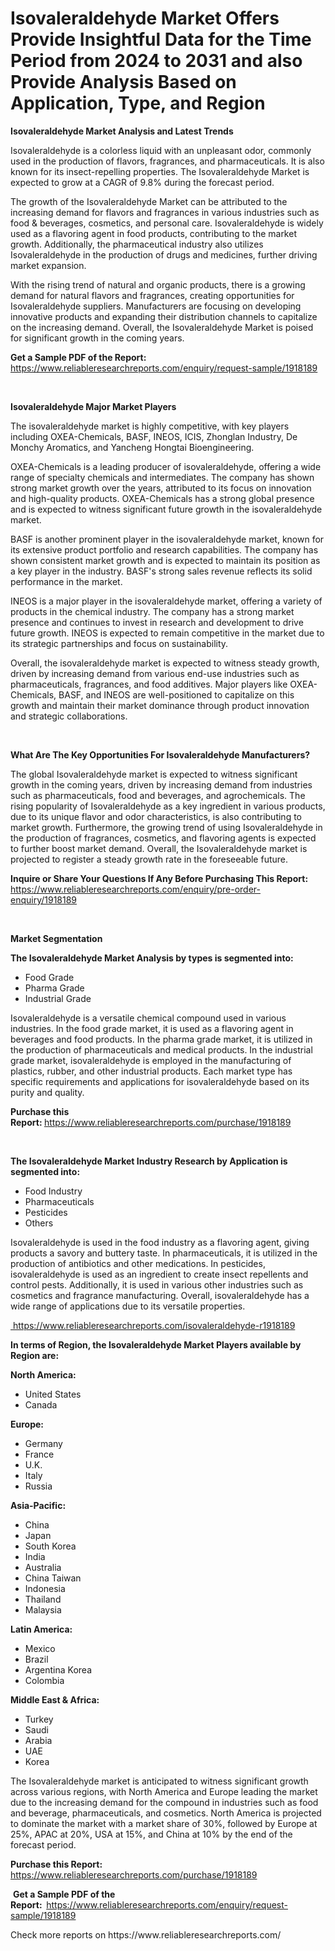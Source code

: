 <p><h1>Isovaleraldehyde Market Offers Provide Insightful Data for the Time Period from 2024 to 2031 and also Provide Analysis Based on Application, Type, and Region</h1></p><p><strong>Isovaleraldehyde Market Analysis and Latest Trends</strong></p>
<p><p>Isovaleraldehyde is a colorless liquid with an unpleasant odor, commonly used in the production of flavors, fragrances, and pharmaceuticals. It is also known for its insect-repelling properties. The Isovaleraldehyde Market is expected to grow at a CAGR of 9.8% during the forecast period. </p><p>The growth of the Isovaleraldehyde Market can be attributed to the increasing demand for flavors and fragrances in various industries such as food & beverages, cosmetics, and personal care. Isovaleraldehyde is widely used as a flavoring agent in food products, contributing to the market growth. Additionally, the pharmaceutical industry also utilizes Isovaleraldehyde in the production of drugs and medicines, further driving market expansion.</p><p>With the rising trend of natural and organic products, there is a growing demand for natural flavors and fragrances, creating opportunities for Isovaleraldehyde suppliers. Manufacturers are focusing on developing innovative products and expanding their distribution channels to capitalize on the increasing demand. Overall, the Isovaleraldehyde Market is poised for significant growth in the coming years.</p></p>
<p><strong>Get a Sample PDF of the Report:&nbsp;</strong> <a href="https://www.reliableresearchreports.com/enquiry/request-sample/1918189">https://www.reliableresearchreports.com/enquiry/request-sample/1918189</a></p>
<p>&nbsp;</p>
<p><strong>Isovaleraldehyde Major Market Players</strong></p>
<p><p>The isovaleraldehyde market is highly competitive, with key players including OXEA-Chemicals, BASF, INEOS, ICIS, Zhonglan Industry, De Monchy Aromatics, and Yancheng Hongtai Bioengineering.</p><p>OXEA-Chemicals is a leading producer of isovaleraldehyde, offering a wide range of specialty chemicals and intermediates. The company has shown strong market growth over the years, attributed to its focus on innovation and high-quality products. OXEA-Chemicals has a strong global presence and is expected to witness significant future growth in the isovaleraldehyde market.</p><p>BASF is another prominent player in the isovaleraldehyde market, known for its extensive product portfolio and research capabilities. The company has shown consistent market growth and is expected to maintain its position as a key player in the industry. BASF's strong sales revenue reflects its solid performance in the market.</p><p>INEOS is a major player in the isovaleraldehyde market, offering a variety of products in the chemical industry. The company has a strong market presence and continues to invest in research and development to drive future growth. INEOS is expected to remain competitive in the market due to its strategic partnerships and focus on sustainability.</p><p>Overall, the isovaleraldehyde market is expected to witness steady growth, driven by increasing demand from various end-use industries such as pharmaceuticals, fragrances, and food additives. Major players like OXEA-Chemicals, BASF, and INEOS are well-positioned to capitalize on this growth and maintain their market dominance through product innovation and strategic collaborations.</p></p>
<p>&nbsp;</p>
<p><strong>What Are The Key Opportunities For Isovaleraldehyde Manufacturers?</strong></p>
<p><p>The global Isovaleraldehyde market is expected to witness significant growth in the coming years, driven by increasing demand from industries such as pharmaceuticals, food and beverages, and agrochemicals. The rising popularity of Isovaleraldehyde as a key ingredient in various products, due to its unique flavor and odor characteristics, is also contributing to market growth. Furthermore, the growing trend of using Isovaleraldehyde in the production of fragrances, cosmetics, and flavoring agents is expected to further boost market demand. Overall, the Isovaleraldehyde market is projected to register a steady growth rate in the foreseeable future.</p></p>
<p><strong>Inquire or Share Your Questions If Any Before Purchasing This Report:</strong> <a href="https://www.reliableresearchreports.com/enquiry/pre-order-enquiry/1918189">https://www.reliableresearchreports.com/enquiry/pre-order-enquiry/1918189</a></p>
<p>&nbsp;</p>
<p><strong>Market Segmentation</strong></p>
<p><strong>The Isovaleraldehyde Market Analysis by types is segmented into:</strong></p>
<p><ul><li>Food Grade</li><li>Pharma Grade</li><li>Industrial Grade</li></ul></p>
<p><p>Isovaleraldehyde is a versatile chemical compound used in various industries. In the food grade market, it is used as a flavoring agent in beverages and food products. In the pharma grade market, it is utilized in the production of pharmaceuticals and medical products. In the industrial grade market, isovaleraldehyde is employed in the manufacturing of plastics, rubber, and other industrial products. Each market type has specific requirements and applications for isovaleraldehyde based on its purity and quality.</p></p>
<p><strong>Purchase this Report:&nbsp;</strong><a href="https://www.reliableresearchreports.com/purchase/1918189">https://www.reliableresearchreports.com/purchase/1918189</a></p>
<p>&nbsp;</p>
<p><strong>The Isovaleraldehyde Market Industry Research by Application is segmented into:</strong></p>
<p><ul><li>Food Industry</li><li>Pharmaceuticals</li><li>Pesticides</li><li>Others</li></ul></p>
<p><p>Isovaleraldehyde is used in the food industry as a flavoring agent, giving products a savory and buttery taste. In pharmaceuticals, it is utilized in the production of antibiotics and other medications. In pesticides, isovaleraldehyde is used as an ingredient to create insect repellents and control pests. Additionally, it is used in various other industries such as cosmetics and fragrance manufacturing. Overall, isovaleraldehyde has a wide range of applications due to its versatile properties.</p></p>
<p><a href="https://www.reliableresearchreports.com/isovaleraldehyde-r1918189">&nbsp;https://www.reliableresearchreports.com/isovaleraldehyde-r1918189</a></p>
<p><strong>In terms of Region, the Isovaleraldehyde Market Players available by Region are:</strong></p>
<p>
    <p> <strong> North America: </strong>
        <ul>
            <li>United States</li>
            <li>Canada</li>
        </ul>
        </p> 
    <p> <strong> Europe: </strong>
        <ul>
            <li>Germany</li>
            <li>France</li>
            <li>U.K.</li>
            <li>Italy</li>
            <li>Russia</li>
        </ul>
        </p> 
    <p> <strong> Asia-Pacific: </strong>
        <ul>
            <li>China</li>
            <li>Japan</li>
            <li>South Korea</li>
            <li>India</li>
            <li>Australia</li>
            <li>China Taiwan</li>
            <li>Indonesia</li>
            <li>Thailand</li>
            <li>Malaysia</li>
        </ul>
        </p> 
    <p> <strong> Latin America: </strong>
        <ul>
            <li>Mexico</li>
            <li>Brazil</li>
            <li>Argentina Korea</li>
            <li>Colombia</li>
        </ul>
        </p> 
    <p> <strong> Middle East & Africa: </strong>
        <ul>
            <li>Turkey</li>
            <li>Saudi</li>
            <li>Arabia</li>
            <li>UAE</li>
            <li>Korea</li>
        </ul>
    </p>
    </p>
<p><p>The Isovaleraldehyde market is anticipated to witness significant growth across various regions, with North America and Europe leading the market due to the increasing demand for the compound in industries such as food and beverage, pharmaceuticals, and cosmetics. North America is projected to dominate the market with a market share of 30%, followed by Europe at 25%, APAC at 20%, USA at 15%, and China at 10% by the end of the forecast period.</p></p>
<p><strong>Purchase this Report: </strong><a href="https://www.reliableresearchreports.com/purchase/1918189">https://www.reliableresearchreports.com/purchase/1918189</a></p>
<p>&nbsp;<strong>Get a Sample PDF of the Report:&nbsp;&nbsp;</strong><a href="https://www.reliableresearchreports.com/enquiry/request-sample/1918189">https://www.reliableresearchreports.com/enquiry/request-sample/1918189</a></p>
<p><strong></strong></p>
<p>Check more reports on https://www.reliableresearchreports.com/</p>